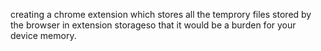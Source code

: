 creating a chrome extension which stores all the temprory files stored by the browser in extension storageso that it would be a burden for your device memory.
